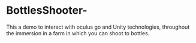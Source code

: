 # BottlesShooter-
This a demo to interact with oculus go and Unity technologies, throughout the immersion in a farm in which you can shoot to bottles.
